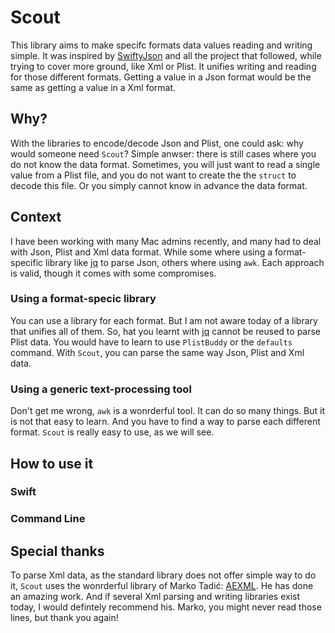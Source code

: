 # Scout

This library aims to make specifc formats data values reading and writing simple. 
It was inspired by [SwiftyJson](https://github.com/SwiftyJSON/SwiftyJSON) and all the project that followed, while trying to cover more ground, like Xml or Plist. It unifies writing and reading for those different formats. Getting a value in a Json format would be the same as getting a value in a Xml format.

## Why?

With the libraries to encode/decode Json and Plist, one could ask: why would someone need `Scout`? Simple anwser: there is still cases where you do not know the data format. Sometimes, you will just want to read a single value from a Plist file, and you do not want to create the the `struct` to decode this file. Or you simply cannot know in advance the data format.

## Context
I have been working with many Mac admins recently, and many had to deal with Json, Plist and Xml data format. While some where using a format-specific library like [jq](https://stedolan.github.io/jq/) to parse Json, others where using `awk`.  Each approach is valid, though it comes with some compromises.

### Using a format-specic library
You can use a library for each format. But I am not aware today of a library that unifies all of them. So, hat you learnt with [jq](https://stedolan.github.io/jq/) cannot be reused to parse Plist data. You would have to learn to use `PlistBuddy` or the `defaults` command. With `Scout`, you can parse the same way Json, Plist and Xml data.

### Using a generic text-processing tool
Don't get me wrong, `awk` is a wonrderful tool. It can do so many things. But it is not that easy to learn. And you have to find a way to parse each different format. `Scout` is really easy to use, as we will see.

## How to use it

### Swift

### Command Line

## Special thanks
To parse Xml data, as the standard library does not offer simple way to do it, `Scout` uses the wonrderful library of Marko Tadić: [AEXML](https://github.com/tadija/AEXML). He has done an amazing work. And if several Xml parsing and writing libraries exist today, I would defintely recommend his. Marko, you might never read those lines, but thank you again!

